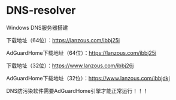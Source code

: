 # DNS-resolver

Windows DNS服务器搭建

下载地址（64位）：https://lanzous.com/ibbj25i

AdGuardHome下载地址（64位）：https://lanzous.com/ibbj25i

下载地址（32位）：https://www.lanzous.com/ibbj26j

AdGuardHome下载地址（32位）：https://www.lanzous.com/ibbjdkj

DNS防污染软件需要AdGuardHome引擎才能正常运行！！！

